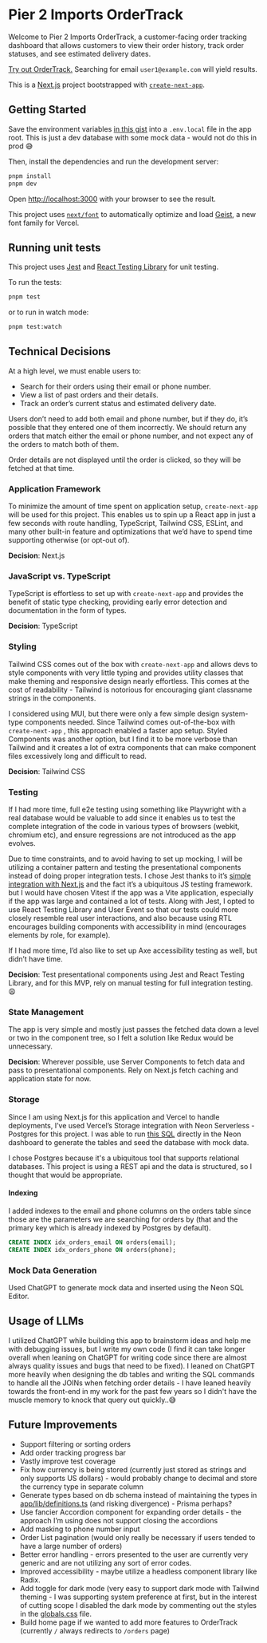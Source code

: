 # Pier 2 Imports OrderTrack

Welcome to Pier 2 Imports OrderTrack, a customer-facing order tracking dashboard that allows customers to view their order history, track order statuses, and see estimated delivery dates.

[Try out OrderTrack.](https://pier-2-imports.vercel.app/) Searching for email `user1@example.com` will yield results.

This is a [Next.js](https://nextjs.org) project bootstrapped with [`create-next-app`](https://nextjs.org/docs/app/api-reference/cli/create-next-app).

## Getting Started

Save the environment variables [in this gist](https://gist.github.com/pickles27/07f564a7c39445eeea5a3df5a488c242) into a `.env.local` file in the app root. This is just a dev database with some mock data - would not do this in prod 😅

Then, install the dependencies and run the development server:

```bash
pnpm install
pnpm dev
```

Open [http://localhost:3000](http://localhost:3000) with your browser to see the result.

This project uses [`next/font`](https://nextjs.org/docs/app/building-your-application/optimizing/fonts) to automatically optimize and load [Geist](https://vercel.com/font), a new font family for Vercel.

## Running unit tests

This project uses [Jest](https://jestjs.io/) and [React Testing Library](https://testing-library.com/docs/react-testing-library/intro) for unit testing.

To run the tests:

```bash
pnpm test
```

or to run in watch mode:

```bash
pnpm test:watch
```

## Technical Decisions

At a high level, we must enable users to:

- Search for their orders using their email or phone number.
- View a list of past orders and their details.
- Track an order’s current status and estimated delivery date.

Users don’t need to add both email and phone number, but if they do, it’s possible that they entered one of them incorrectly. We should return any orders that match either the email or phone number, and not expect any of the orders to match both of them.

Order details are not displayed until the order is clicked, so they will be fetched at that time.

### Application Framework

To minimize the amount of time spent on application setup, `create-next-app` will be used for this project. This enables us to spin up a React app in just a few seconds with route handling, TypeScript, Tailwind CSS, ESLint, and many other built-in feature and optimizations that we’d have to spend time supporting otherwise (or opt-out of).

**Decision**: Next.js

### JavaScript vs. TypeScript

TypeScript is effortless to set up with `create-next-app` and provides the benefit of static type checking, providing early error detection and documentation in the form of types.

**Decision**: TypeScript

### Styling

Tailwind CSS comes out of the box with `create-next-app` and allows devs to style components with very little typing and provides utility classes that make theming and responsive design nearly effortless. This comes at the cost of readability - Tailwind is notorious for encouraging giant classname strings in the components.

I considered using MUI, but there were only a few simple design system-type components needed. Since Tailwind comes out-of-the-box with `create-next-app` , this approach enabled a faster app setup. Styled Components was another option, but I find it to be more verbose than Tailwind and it creates a lot of extra components that can make component files excessively long and difficult to read.

**Decision**: Tailwind CSS

### Testing

If I had more time, full e2e testing using something like Playwright with a real database would be valuable to add since it enables us to test the complete integration of the code in various types of browsers (webkit, chromium etc), and ensure regressions are not introduced as the app evolves.

Due to time constraints, and to avoid having to set up mocking, I will be utilizing a container pattern and testing the presentational components instead of doing proper integration tests. I chose Jest thanks to it’s [simple integration with Next.js](https://nextjs.org/docs/app/building-your-application/testing/jest) and the fact it’s a ubiquitous JS testing framework. but I would have chosen Vitest if the app was a Vite application, especially if the app was large and contained a lot of tests. Along with Jest, I opted to use React Testing Library and User Event so that our tests could more closely resemble real user interactions, and also because using RTL encourages building components with accessibility in mind (encourages elements by role, for example).

If I had more time, I’d also like to set up Axe accessibility testing as well, but didn’t have time.

**Decision**: Test presentational components using Jest and React Testing Library, and for this MVP, rely on manual testing for full integration testing. 😩

### State Management

The app is very simple and mostly just passes the fetched data down a level or two in the component tree, so I felt a solution like Redux would be unnecessary.

**Decision**: Wherever possible, use Server Components to fetch data and pass to presentational components. Rely on Next.js fetch caching and application state for now.

### Storage

Since I am using Next.js for this application and Vercel to handle deployments, I’ve used Vercel’s Storage integration with Neon Serverless - Postgres for this project. I was able to run [this SQL](./db/schema.sql) directly in the Neon dashboard to generate the tables and seed the database with mock data.

I chose Postgres because it's a ubiquitous tool that supports relational databases. This project is using a REST api and the data is structured, so I thought that would be appropriate.

#### Indexing

I added indexes to the email and phone columns on the orders table since those are the parameters we are searching for orders by (that and the primary key which is already indexed by Postgres by default).

```sql
CREATE INDEX idx_orders_email ON orders(email);
CREATE INDEX idx_orders_phone ON orders(phone);
```

### Mock Data Generation

Used ChatGPT to generate mock data and inserted using the Neon SQL Editor.

## Usage of LLMs

I utilized ChatGPT while building this app to brainstorm ideas and help me with debugging issues, but I write my own code (I find it can take longer overall when leaning on ChatGPT for writing code since there are almost always quality issues and bugs that need to be fixed). I leaned on ChatGPT more heavily when designing the db tables and writing the SQL commands to handle all the JOINs when fetching order details - I have leaned heavily towards the front-end in my work for the past few years so I didn't have the muscle memory to knock that query out quickly..😅

## Future Improvements

- Support filtering or sorting orders
- Add order tracking progress bar
- Vastly improve test coverage
- Fix how currency is being stored (currently just stored as strings and only supports US dollars) - would probably change to decimal and store the currency type in separate column
- Generate types based on db schema instead of maintaining the types in [app/lib/definitions.ts](./src/app/lib/definitions.ts) (and risking divergence) - Prisma perhaps?
- Use fancier Accordion component for expanding order details - the approach I’m using does not support closing the accordions
- Add masking to phone number input
- Order List pagination (would only really be necessary if users tended to have a large number of orders)
- Better error handling - errors presented to the user are currently very generic and are not utilizing any sort of error codes.
- Improved accessibility - maybe utilize a headless component library like Radix.
- Add toggle for dark mode (very easy to support dark mode with Tailwind theming - I was supporting system preference at first, but in the interest of cutting scope I disabled the dark mode by commenting out the styles in the [globals.css](./src/app/globals.css) file.
- Build home page if we wanted to add more features to OrderTrack (currently `/` always redirects to `/orders` page)
